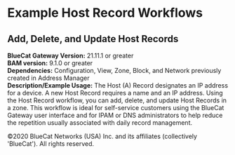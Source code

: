 # **Example Host Record Workflows**
## Add, Delete, and Update Host Records

**BlueCat Gateway Version:** 21.11.1 or greater <br/>
**BAM version:** 9.1.0 or greater <br/>
**Dependencies:** Configuration, View, Zone, Block, and Network previously created in Address Manager <br/>
**Description/Example Usage:** The Host (A) Record designates an IP address for a device. A new Host Record requires a name and an IP address. Using the Host Record workflow, you can add, delete, and update Host Records in a zone. This workflow is ideal for self-service customers using the BlueCat Gateway user interface and for IPAM or DNS administrators to help reduce the repetition usually associated with daily record management.

©2020 BlueCat Networks (USA) Inc. and its affiliates (collectively 'BlueCat'). All rights reserved.
